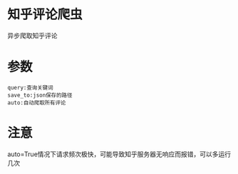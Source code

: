 # 知乎评论爬虫
异步爬取知乎评论
# 参数
```
query:查询关键词
save_to:json保存的路径
auto:自动爬取所有评论
```
# 注意
auto=True情况下请求频次极快，可能导致知乎服务器无响应而报错，可以多运行几次
